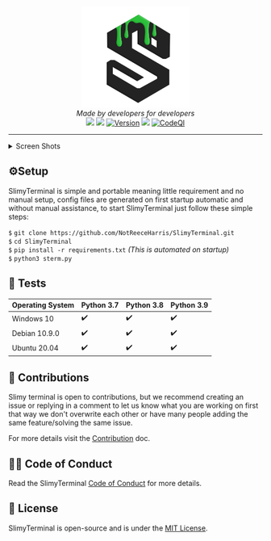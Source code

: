 <p align='center'>
<img src='https://github.com/NotReeceHarris/SlimyTerminal/blob/main/assets/logo/SlimyTerminal_V3.png?raw=true' height='200'><br>
<i>Made by developers for developers</i><br>
<a target="_blank" href="https://www.python.org/downloads/" title="Python version"><img src="https://img.shields.io/badge/python-3.7/9-green.svg"></a> <a target="_blank" href="LICENSE" title="License: MIT"><img src="https://img.shields.io/badge/License-MIT-blue.svg"></a> <a target="_blank" href=""><img alt="Version" src="https://img.shields.io/badge/Version-1.1-blue.svg"></a> <a target="_blank" href="LICENSE" title="License: MIT"><img src="https://img.shields.io/badge/License-MIT-blue.svg"></a> <a target="_blank" href="https://github.com/NotReeceHarris/SlimyTerminal/actions/workflows/codeql-analysis.yml"><img alt="CodeQl" src="https://github.com/NotReeceHarris/SlimyTerminal/actions/workflows/codeql-analysis.yml/badge.svg"></a> 
</p>
</p>

---

<details>
  <summary>Screen Shots</summary>
 
  ![Entry](https://github.com/NotReeceHarris/SlimyTerminal/blob/main/assets/example/carbon/entry-carbon.png?raw=true) 
  ![ConfigMenu](https://github.com/NotReeceHarris/SlimyTerminal/blob/main/assets/example/carbon/config-carbon.png?raw=true)
  ![ColorMenu](https://github.com/NotReeceHarris/SlimyTerminal/blob/main/assets/example/carbon/color-carbon.png?raw=true)
  ![TabMenu](https://github.com/NotReeceHarris/SlimyTerminal/blob/main/assets/example/carbon/tabMenu-carbon.png?raw=true) 
  ![HelpMenu](https://github.com/NotReeceHarris/SlimyTerminal/blob/main/assets/example/carbon/help-carbon.png?raw=true) 
  ![LogMenu](https://github.com/NotReeceHarris/SlimyTerminal/blob/main/assets/example/carbon/log-carbon.png?raw=true) 
</details>

## ⚙️Setup
SlimyTerminal is simple and portable meaning little requirement and no manual setup, config files are generated on first startup automatic and without manual assistance, to start SlimyTerminal just follow these simple steps: <br>

`$` `git clone https://github.com/NotReeceHarris/SlimyTerminal.git` <br>
`$` `cd SlimyTerminal` <br>
`$` `pip install -r requirements.txt` _(This is automated on startup)_ <br>
`$` `python3 sterm.py` <br>

## :memo: Tests

Operating System  | Python 3.7 | Python 3.8 | Python 3.9
------------- |  ------------- | ------------- | -------------
Windows 10  | ✔️ | ✔️ | ✔️ |
Debian 10.9.0  | ✔️ | ✔️ | ✔️ |
Ubuntu 20.04  | ✔️ | ✔️ | ✔️ |

## 🚀 Contributions

Slimy terminal is open to contributions, but we recommend creating an issue or replying in a comment to let us know what you are working on first that way we don't overwrite each other or have many people adding the same feature/solving the same issue. 

For more details visit the [Contribution](CONTRIBUTING.md) doc.<br/>

## ✍🏻 Code of Conduct
Read the SlimyTerminal [Code of Conduct](CODE_OF_CONDUCT.md) for more details.

## 📄 License

SlimyTerminal is open-source and is under the [MIT License](LICENSE).
